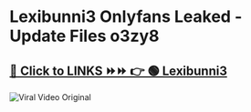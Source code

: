 
 # Lexibunni3 Onlyfans Leaked - Update Files o3zy8

## <h2><a href="https://clipsfans.com/Lexibunni3&ref=git">🔗 Click to LINKS ⏩⏩ 👉 🟢 Lexibunni3 </a></h2>

<a href="https://clipsfans.com/Lexibunni3&ref=git" rel="nofollow" data-target="animated-image.originalLink"><img src="https://i.ibb.co.com/xMMVF88/686577567.gif" alt="Viral Video Original" style="max-width: 100%; display: inline-block;" data-target="animated-image.originalImage"></a>

